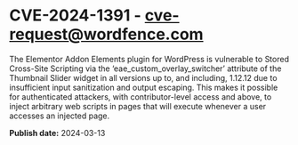 # CVE-2024-1391 - cve-request@wordfence.com

The Elementor Addon Elements plugin for WordPress is vulnerable to Stored Cross-Site Scripting via the ‘eae_custom_overlay_switcher’ attribute of the Thumbnail Slider widget in all versions up to, and including, 1.12.12 due to insufficient input sanitization and output escaping. This makes it possible for authenticated attackers, with contributor-level access and above, to inject arbitrary web scripts in pages that will execute whenever a user accesses an injected page.

**Publish date:** 2024-03-13
